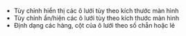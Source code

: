 ﻿-	Tùy chỉnh hiển thị các ô lưới tùy theo kích thước màn hình
-	Tùy chỉnh ẩn/hiện các ô lưới tùy theo kích thước màn hình
-	Định dạng các hàng, cột của ô lưới theo số chẵn hoặc lẻ